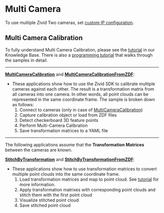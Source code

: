 # Multi Camera

To use multiple Zivid Two cameras, set [custom IP configuration](https://support.zivid.com/latest/academy/getting-started/zivid-software-installation/zivid-two-network-configuration.html#custom-ip-configuration). 

## Multi Camera Calibration

To fully understand Multi Camera Calibration, please see the [tutorial](https://support.zivid.com/latest/academy/applications/multi-camera-calibration.html) in our Knowledge Base. There is also a [programming tutorial][MultiCameraTutorial-url] that walks through the samples in detail.

-----------------

[**MultiCameraCalibration**]([MultiCameraCalibration-url]) and [**MultiCameraCalibrationFromZDF**]([MultiCameraCalibrationFromZDF-url]):

* These applications show how to use the Zivid SDK to calibrate multiple cameras against each other. The result is a transformation matrix from all cameras into one camera. In other words, all point clouds can be represented in the same coordinate frame. The sample is broken down as follows:
   1. Connect to cameras (only in case of [MultiCameraCalibration]([MultiCameraCalibration-url]))
   2. Capture calibration object or load from ZDF files
   3. Detect checkerboard 3D feature points
   4. Perform Multi-Camera Calibration
   5. Save transformation matrices to a YAML file

-----------------

The following applications assume that the **Transformation Matrices** between the cameras are known.

[**StitchByTransformation**]([StitchByTransformation-url]) and [**StitchByTransformationFromZDF**]([StitchByTransformationFromZDF-url]):

* These applications show how to use transformation matrices to convert multiple point clouds into the same coordinate frame.
   1. Load transformation matrices and map to point cloud. See [tutorial]([MultiCameraTutorial_Map-url]) for more information.
   2. Apply transformation matrixes with corresponding point clouds and stitch them with the first point cloud
   3. Visualize stitched point cloud
   4. Save stitched point cloud

[MultiCameraTutorial-url]: MultiCameraTutorial.md
[MultiCameraCalibration-url]: MultiCameraCalibration/MultiCameraCalibration.cpp
[MultiCameraCalibrationFromZDF-url]: MultiCameraCalibrationFromZDF/MultiCameraCalibrationFromZDF.cpp
[StitchByTransformation-url]: StitchByTransformation/StitchByTransformation.cpp
[StitchByTransformationFromZDF-url]: StitchByTransformationFromZDF/StitchByTransformationFromZDF.cpp
[MultiCameraTutorial_Map-url]: MultiCameraTutorial.md#load-associated-transformation-matrices-and-map-to-capture-or-camera